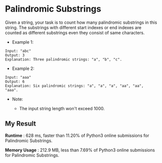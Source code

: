 # Palindromic Substrings

Given a string, your task is to count how many palindromic substrings in this string.
The substrings with different start indexes or end indexes are counted as different substrings even they consist of same characters.

- Example 1:

```
Input: "abc"
Output: 3
Explanation: Three palindromic strings: "a", "b", "c".
``` 

- Example 2:

```
Input: "aaa"
Output: 6
Explanation: Six palindromic strings: "a", "a", "a", "aa", "aa", "aaa".
``` 

- Note:

  - The input string length won't exceed 1000.
  

## My Result

**Runtime** : 628 ms, faster than 11.20% of Python3 online submissions for Palindromic Substrings.

**Memory Usage** : 212.9 MB, less than 7.69% of Python3 online submissions for Palindromic Substrings.
